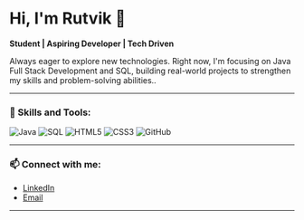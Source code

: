 # Hi, I'm Rutvik 👋

**Student | Aspiring Developer | Tech Driven**

 Always eager to explore new technologies. Right now, I'm focusing on Java Full Stack Development and SQL, building real-world projects to strengthen my skills and problem-solving abilities..

---

### 🚀 Skills and Tools:

![Java](https://img.shields.io/badge/Python-Intermediate-blue)
![SQL](https://img.shields.io/badge/JavaScript-Beginner-yellow)
![HTML5](https://img.shields.io/badge/HTML5-Expert-orange)
![CSS3](https://img.shields.io/badge/CSS3-Intermediate-blue)
![GitHub](https://img.shields.io/badge/GitHub-Workflow-green)

---

### 📫 Connect with me:
- [LinkedIn](https://linkedin.com/in/rutvik-tarade)  
- [Email](mailto:taraderutvik@gmail.com)  

---
